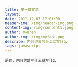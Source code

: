 ```yaml
---
title: 第一篇文章
layout: 
date: 2017-12-07 17:03:00
header-img: /img/header-img.png
content-img: /img/content1.jpeg
author: mouren
author-img: /img/myface.png
describe: 内容你爱写什么就写什么
tags: javascript
---
```

<code>是的，内容你爱写什么就写什么</code>
